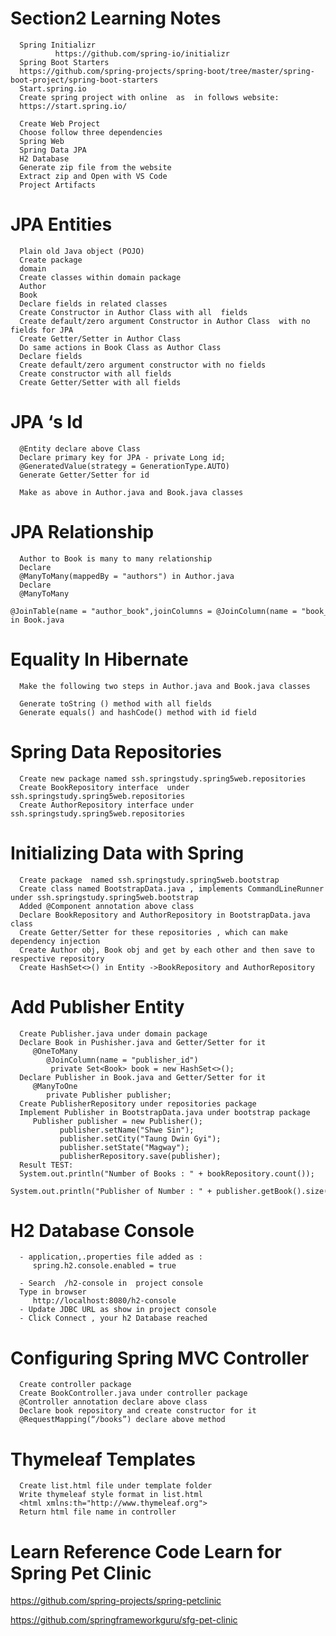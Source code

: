 Section2 Learning Notes
========================
      Spring Initializr 
              https://github.com/spring-io/initializr
      Spring Boot Starters
      https://github.com/spring-projects/spring-boot/tree/master/spring-boot-project/spring-boot-starters
      Start.spring.io
      Create spring project with online  as  in follows website:
      https://start.spring.io/

      Create Web Project
      Choose follow three dependencies
      Spring Web
      Spring Data JPA
      H2 Database
      Generate zip file from the website
      Extract zip and Open with VS Code
      Project Artifacts


JPA Entities
============
      Plain old Java object (POJO)
      Create package
      domain
      Create classes within domain package
      Author
      Book
      Declare fields in related classes
      Create Constructor in Author Class with all  fields
      Create default/zero argument Constructor in Author Class  with no fields for JPA
      Create Getter/Setter in Author Class 
      Do same actions in Book Class as Author Class
      Declare fields 
      Create default/zero argument constructor with no fields
      Create constructor with all fields 
      Create Getter/Setter with all fields
      
JPA ‘s Id
==========
      @Entity declare above Class
      Declare primary key for JPA - private Long id;
      @GeneratedValue(strategy = GenerationType.AUTO)
      Generate Getter/Setter for id

      Make as above in Author.java and Book.java classes
      
JPA  Relationship
==================

      Author to Book is many to many relationship
      Declare 
      @ManyToMany(mappedBy = "authors") in Author.java
      Declare 
      @ManyToMany
      @JoinTable(name = "author_book",joinColumns = @JoinColumn(name = "book_id"),inverseJoinColumns = @JoinColumn(name = "author_id")) in Book.java
      
Equality In Hibernate
=====================

      Make the following two steps in Author.java and Book.java classes

      Generate toString () method with all fields
      Generate equals() and hashCode() method with id field

Spring Data Repositories
===========================
      Create new package named ssh.springstudy.spring5web.repositories
      Create BookRepository interface  under ssh.springstudy.spring5web.repositories
      Create AuthorRepository interface under ssh.springstudy.spring5web.repositories
Initializing Data with Spring
=============================
      Create package  named ssh.springstudy.spring5web.bootstrap
      Create class named BootstrapData.java , implements CommandLineRunner under ssh.springstudy.spring5web.bootstrap
      Added @Component annotation above class
      Declare BookRepository and AuthorRepository in BootstrapData.java class
      Create Getter/Setter for these repositories , which can make dependency injection
      Create Author obj, Book obj and get by each other and then save to respective repository
      Create HashSet<>() in Entity ->BookRepository and AuthorRepository
      
Add Publisher Entity
======================

      Create Publisher.java under domain package
      Declare Book in Pushisher.java and Getter/Setter for it
         @OneToMany
            @JoinColumn(name = "publisher_id")
             private Set<Book> book = new HashSet<>();
      Declare Publisher in Book.java and Getter/Setter for it
         @ManyToOne
            private Publisher publisher;
      Create PublisherRepository under repositories package
      Implement Publisher in BootstrapData.java under bootstrap package
         Publisher publisher = new Publisher();
               publisher.setName("Shwe Sin");
               publisher.setCity("Taung Dwin Gyi");
               publisher.setState("Magway");
               publisherRepository.save(publisher);
      Result TEST:
      System.out.println("Number of Books : " + bookRepository.count());
      System.out.println("Publisher of Number : " + publisher.getBook().size());

H2 Database Console
=====================

      - application,.properties file added as :
         spring.h2.console.enabled = true

      - Search  /h2-console in  project console
      Type in browser
         http://localhost:8080/h2-console
      - Update JDBC URL as show in project console
      - Click Connect , your h2 Database reached
      
Configuring Spring MVC Controller
==================================

      Create controller package
      Create BookController.java under controller package
      @Controller annotation declare above class
      Declare book repository and create constructor for it
      @RequestMapping(“/books”) declare above method

Thymeleaf Templates
=========================

      Create list.html file under template folder
      Write thymeleaf style format in list.html
      <html xmlns:th="http://www.thymeleaf.org">
      Return html file name in controller

Learn Reference Code Learn for Spring Pet Clinic
================================================
   https://github.com/spring-projects/spring-petclinic
   
   https://github.com/springframeworkguru/sfg-pet-clinic
